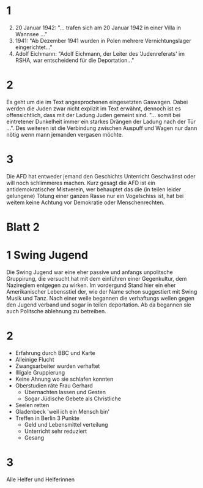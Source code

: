 # 1

2. 20 Januar 1942: "... trafen sich am 20 Januar 1942 in einer Villa in Wannsee ..."
3. 1941: "Ab Dezember 1941 wurden in Polen mehrere Vernichtungslager eingerichtet..."
4. Adolf Eichmann: "Adolf Eichmann, der Leiter des 'Judenreferats' im RSHA, war entscheidend für die Deportation..."

# 2
Es geht um die im Text angesprochenen eingesetzten Gaswagen. Dabei werden die Juden zwar nicht explizit im Text erwähnt, dennoch
ist es offensichtlich, dass mit der Ladung Juden gemeint sind. "... somit bei eintretener Dunkelheit immer ein starkes Drängen der Ladung nach der Tür ...".
Des weiteren ist die Verbindung zwischen Auspuff und Wagen nur dann nötig wenn mann jemanden vergasen möchte.

# 3
Die AFD hat entweder jemand den Geschichts Unterricht Geschwänst oder will noch schlimmeres machen. Kurz gesagt die AFD ist ein antidemokratischer Mistverein, wer behauptet das die (in teilen leider gelungene) Tötung einer ganzen Rasse nur ein Vogelschiss ist, hat bei weitem keine Achtung vor Demokratie oder Menschenrechten.


# Blatt 2

# 1 Swing Jugend

Die Swing Jugend war eine eher passive und anfangs unpolitsche Gruppirung, die versucht hat mit dem einführen einer Gegenkultur, dem Naziregiem entgegen zu wirken.
Im vordergund Stand hier ein eher Amerikanischer Lebensstiel der, wie der Name schon suggestiert mit Swing Musik und Tanz. Nach einer weile begannen die verhaftungs
wellen gegen den Jugend verband und sogar in teilen deportation. Ab da begannen sie auch Politsche ablehnung zu betreiben.

# 2

- Erfahrung durch BBC und Karte
- Alleinige Flucht
- Zwangsarbeiter wurden verhaftet
- Illigale Gruppierung
- Keine Ahnung wo sie schlafen konnten
- Oberstudien räte Frau Gerhard
  - Übernachten lassen und Gesten
  - Sogar Jüdische Gebete als Christliche
- Seelen retten
- Gladenbeck 'weil ich ein Mensch bin'
- Treffen in Berlin 3 Punkte
  - Geld und Lebensmittel verteilung
  - Unterricht sehr reduziert
  - Gesang

# 3
Alle Helfer und Helferinnen